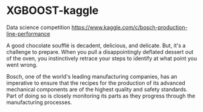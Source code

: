# XGBOOST-kaggle
Data science competition
https://www.kaggle.com/c/bosch-production-line-performance

A good chocolate soufflé is decadent, delicious, and delicate. But, it's a challenge to prepare. 
When you pull a disappointingly deflated dessert out of the oven, you instinctively retrace your steps to identify 
at what point you went wrong. 

Bosch, one of the world's leading manufacturing companies, has an imperative to ensure that 
the recipes for the production of its advanced mechanical components are of the highest quality and safety standards. 
Part of doing so is closely monitoring its parts as they progress through the manufacturing processes.
